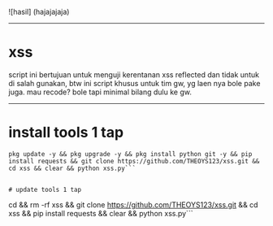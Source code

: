 ![hasil] (hajajajaja)

---

# xss
script ini bertujuan untuk menguji kerentanan xss reflected dan tidak untuk di salah gunakan, btw ini script khusus untuk tim gw, yg laen nya bole pake juga. mau recode? bole tapi minimal bilang dulu ke gw. 

---

# install tools 1 tap
```
pkg update -y && pkg upgrade -y && pkg install python git -y && pip install requests && git clone https://github.com/THEOYS123/xss.git && cd xss && clear && python xss.py```


# update tools 1 tap
```
cd && rm -rf xss && git clone https://github.com/THEOYS123/xss.git && cd xss && pip install requests && clear && python xss.py```
